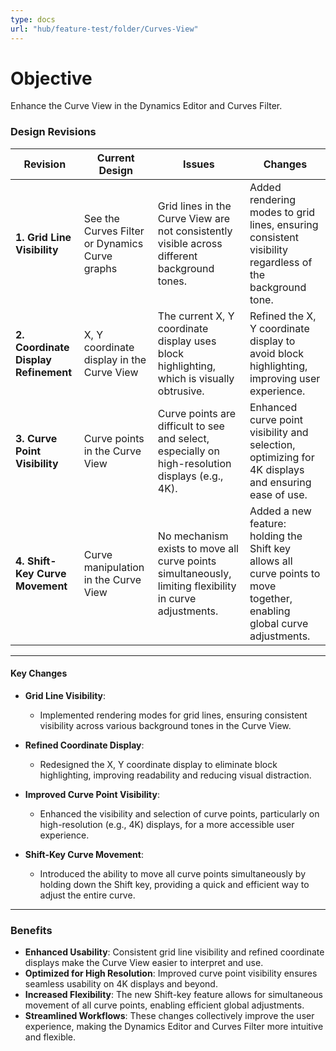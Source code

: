 ```yaml
---
type: docs
url: "hub/feature-test/folder/Curves-View"
---
```


# Objective

Enhance the Curve View in the Dynamics Editor and Curves Filter.

### **Design Revisions**

| **Revision**               | **Current Design**                                           | **Issues**                                                                                             | **Changes**                                                                                               |
|----------------------------|--------------------------------------------------------------|--------------------------------------------------------------------------------------------------------|-----------------------------------------------------------------------------------------------------------|
| **1. Grid Line Visibility** | See the Curves Filter or Dynamics Curve graphs | Grid lines in the Curve View are not consistently visible across different background tones.            | Added rendering modes to grid lines, ensuring consistent visibility regardless of the background tone.    |
| **2. Coordinate Display Refinement** | X, Y coordinate display in the Curve View              | The current X, Y coordinate display uses block highlighting, which is visually obtrusive.              | Refined the X, Y coordinate display to avoid block highlighting, improving user experience.               |
| **3. Curve Point Visibility** | Curve points in the Curve View                              | Curve points are difficult to see and select, especially on high-resolution displays (e.g., 4K).        | Enhanced curve point visibility and selection, optimizing for 4K displays and ensuring ease of use.      |
| **4. Shift-Key Curve Movement** | Curve manipulation in the Curve View                      | No mechanism exists to move all curve points simultaneously, limiting flexibility in curve adjustments. | Added a new feature: holding the Shift key allows all curve points to move together, enabling global curve adjustments. |

---

#### **Key Changes**

- **Grid Line Visibility**:
   - Implemented rendering modes for grid lines, ensuring consistent visibility across various background tones in the Curve View.

- **Refined Coordinate Display**:
   - Redesigned the X, Y coordinate display to eliminate block highlighting, improving readability and reducing visual distraction.

- **Improved Curve Point Visibility**:
   - Enhanced the visibility and selection of curve points, particularly on high-resolution (e.g., 4K) displays, for a more accessible user experience.

- **Shift-Key Curve Movement**:
   - Introduced the ability to move all curve points simultaneously by holding down the Shift key, providing a quick and efficient way to adjust the entire curve.

---

### **Benefits**

- **Enhanced Usability**: Consistent grid line visibility and refined coordinate displays make the Curve View easier to interpret and use.
- **Optimized for High Resolution**: Improved curve point visibility ensures seamless usability on 4K displays and beyond.
- **Increased Flexibility**: The new Shift-key feature allows for simultaneous movement of all curve points, enabling efficient global adjustments.
- **Streamlined Workflows**: These changes collectively improve the user experience, making the Dynamics Editor and Curves Filter more intuitive and flexible.
